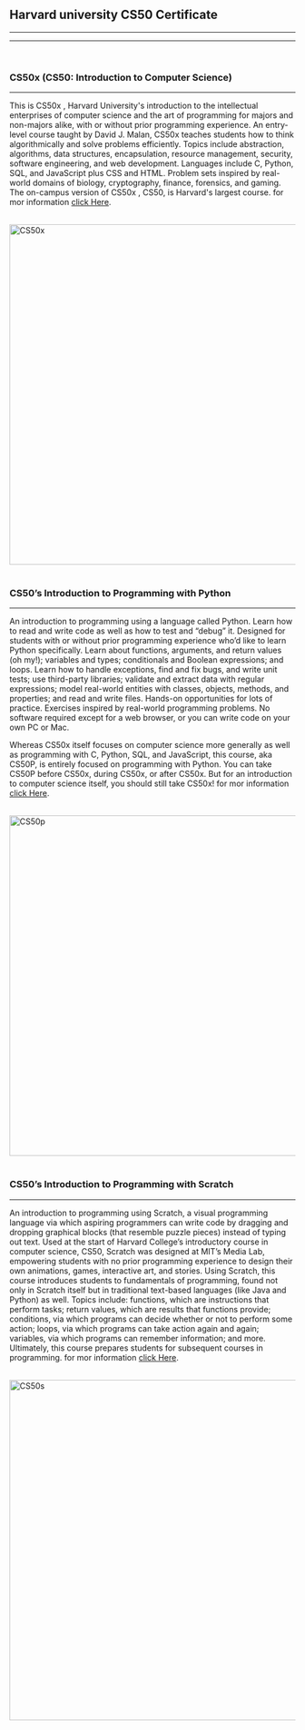 <h2> Harvard university CS50 Certificate  </h2>

<hr>
<hr>
<br>

<h3> <strong> CS50x </strong> (CS50: Introduction to Computer Science) </h3>

<hr>

<p> This is CS50x , Harvard University's introduction to the intellectual enterprises of computer science and the art
  of programming for majors and non-majors alike, with or without prior programming experience. An entry-level course taught by David J. Malan, 
  CS50x teaches students how to think algorithmically and solve problems efficiently. Topics include abstraction, algorithms, data structures, encapsulation, resource management, security, software engineering, and web development. Languages include C, Python, SQL, and JavaScript plus CSS and HTML.
  Problem sets inspired by real-world domains of biology, cryptography, finance, forensics, and gaming. The on-campus version of CS50x
  , CS50, is Harvard's largest course. for mor information  <a href="https://pll.harvard.edu/course/cs50-introduction-computer-science"> click Here</a>. </p>

  <br>

<img src="https://private-user-images.githubusercontent.com/140143893/314185892-6cb04d47-144d-4d04-a2a5-aee66c117b37.png?jwt=eyJhbGciOiJIUzI1NiIsInR5cCI6IkpXVCJ9.eyJpc3MiOiJnaXRodWIuY29tIiwiYXVkIjoicmF3LmdpdGh1YnVzZXJjb250ZW50LmNvbSIsImtleSI6ImtleTUiLCJleHAiOjE3MTA4NzMyNjUsIm5iZiI6MTcxMDg3Mjk2NSwicGF0aCI6Ii8xNDAxNDM4OTMvMzE0MTg1ODkyLTZjYjA0ZDQ3LTE0NGQtNGQwNC1hMmE1LWFlZTY2YzExN2IzNy5wbmc_WC1BbXotQWxnb3JpdGhtPUFXUzQtSE1BQy1TSEEyNTYmWC1BbXotQ3JlZGVudGlhbD1BS0lBVkNPRFlMU0E1M1BRSzRaQSUyRjIwMjQwMzE5JTJGdXMtZWFzdC0xJTJGczMlMkZhd3M0X3JlcXVlc3QmWC1BbXotRGF0ZT0yMDI0MDMxOVQxODI5MjVaJlgtQW16LUV4cGlyZXM9MzAwJlgtQW16LVNpZ25hdHVyZT00ZDU0MzNmYzRkMTE5ZjllNmFlOWI3NmVlYzQyNTliMjkyM2UzZDZhN2EzZGY0Zjg2NDQ4NTBhZTFmZDg3MWIzJlgtQW16LVNpZ25lZEhlYWRlcnM9aG9zdCZhY3Rvcl9pZD0wJmtleV9pZD0wJnJlcG9faWQ9MCJ9.d27IYICZjhabCfpvwbpdiKPimrv5az6SMnbkm-BxEYw" alt="CS50x" width="800" height="600">

<br>
<br>

<h3> CS50’s Introduction to Programming with Python </h3>

<hr>

<p> An introduction to programming using a language called Python. Learn how to read and write code as well as how to test and “debug” it. Designed for students with or without prior programming experience who’d like to learn Python specifically. Learn about functions, arguments, and return values (oh my!); variables and types; conditionals and Boolean expressions; and loops. Learn how to handle exceptions, find and fix bugs, and write unit tests; use third-party libraries; validate and extract data with regular expressions; model real-world entities with classes, objects, methods, and properties; and read and write files. Hands-on opportunities for lots of practice. Exercises inspired by real-world programming problems. No software required except for a web browser, or you can write code on your own PC or Mac.

Whereas CS50x itself focuses on computer science more generally as well as programming with C, Python, SQL, and JavaScript, this course, aka CS50P, is entirely focused on programming with Python. You can take CS50P before CS50x, during CS50x, or after CS50x. But for an introduction to computer science itself, you should still take CS50x! 
 for mor information  <a href="https://cs50.harvard.edu/python/2022/"> click Here</a>.</p>

<br>


<img src="https://private-user-images.githubusercontent.com/140143893/314185814-860d5766-8aad-4024-92bd-2ec0ad5eedba.png?jwt=eyJhbGciOiJIUzI1NiIsInR5cCI6IkpXVCJ9.eyJpc3MiOiJnaXRodWIuY29tIiwiYXVkIjoicmF3LmdpdGh1YnVzZXJjb250ZW50LmNvbSIsImtleSI6ImtleTUiLCJleHAiOjE3MTA4NzMyNjUsIm5iZiI6MTcxMDg3Mjk2NSwicGF0aCI6Ii8xNDAxNDM4OTMvMzE0MTg1ODE0LTg2MGQ1NzY2LThhYWQtNDAyNC05MmJkLTJlYzBhZDVlZWRiYS5wbmc_WC1BbXotQWxnb3JpdGhtPUFXUzQtSE1BQy1TSEEyNTYmWC1BbXotQ3JlZGVudGlhbD1BS0lBVkNPRFlMU0E1M1BRSzRaQSUyRjIwMjQwMzE5JTJGdXMtZWFzdC0xJTJGczMlMkZhd3M0X3JlcXVlc3QmWC1BbXotRGF0ZT0yMDI0MDMxOVQxODI5MjVaJlgtQW16LUV4cGlyZXM9MzAwJlgtQW16LVNpZ25hdHVyZT02Yzk4MDY5MzAwM2UxNWE4OGVlMTdhNDkyNzBiZTI1Mzc1MmQ5ZTM2MmI1NGI3NDdmMzQ0NGM1YzJjYTU2NmQ3JlgtQW16LVNpZ25lZEhlYWRlcnM9aG9zdCZhY3Rvcl9pZD0wJmtleV9pZD0wJnJlcG9faWQ9MCJ9.PCcqpOx3fP1JevBI11THj_2i6O7s1RzKGjrJjUJ7f04" alt="CS50p" width="800" height="600">

<br>
<br>

<h3> CS50’s Introduction to Programming with Scratch </h3>

<hr>

<p> An introduction to programming using Scratch, a visual programming language via which aspiring programmers can write code by dragging and dropping graphical blocks (that resemble puzzle pieces) instead of typing out text. Used at the start of Harvard College’s introductory course in computer science, CS50, Scratch was designed at MIT’s Media Lab, empowering students with no prior programming experience to design their own animations, games, interactive art, and stories. Using Scratch, this course introduces students to fundamentals of programming, found not only in Scratch itself but in traditional text-based languages (like Java and Python) as well. Topics include: functions, which are instructions that perform tasks; return values, which are results that functions provide; conditions, via which programs can decide whether or not to perform some action; loops, via which programs can take action again and again; variables, via which programs can remember information; and more. Ultimately, this course prepares students for subsequent courses in programming.  for mor information  <a href="https://cs50.harvard.edu/scratch/2024/"> click Here</a>.</p>

<br>

<img src="https://private-user-images.githubusercontent.com/140143893/314185858-858e9d9f-66a2-4402-8f16-4061d77a4fe5.png?jwt=eyJhbGciOiJIUzI1NiIsInR5cCI6IkpXVCJ9.eyJpc3MiOiJnaXRodWIuY29tIiwiYXVkIjoicmF3LmdpdGh1YnVzZXJjb250ZW50LmNvbSIsImtleSI6ImtleTUiLCJleHAiOjE3MTA4NzMyNjUsIm5iZiI6MTcxMDg3Mjk2NSwicGF0aCI6Ii8xNDAxNDM4OTMvMzE0MTg1ODU4LTg1OGU5ZDlmLTY2YTItNDQwMi04ZjE2LTQwNjFkNzdhNGZlNS5wbmc_WC1BbXotQWxnb3JpdGhtPUFXUzQtSE1BQy1TSEEyNTYmWC1BbXotQ3JlZGVudGlhbD1BS0lBVkNPRFlMU0E1M1BRSzRaQSUyRjIwMjQwMzE5JTJGdXMtZWFzdC0xJTJGczMlMkZhd3M0X3JlcXVlc3QmWC1BbXotRGF0ZT0yMDI0MDMxOVQxODI5MjVaJlgtQW16LUV4cGlyZXM9MzAwJlgtQW16LVNpZ25hdHVyZT00MzNlMGJmNjMwYWRiMDg1MzUwYThjNmVlODhkNmFkYWJkNzI0MzE5NTdiNTdlNWNhYmQ1NjE1Y2ZjYzA4ZjM4JlgtQW16LVNpZ25lZEhlYWRlcnM9aG9zdCZhY3Rvcl9pZD0wJmtleV9pZD0wJnJlcG9faWQ9MCJ9.8HgfP8oKV4lJ3hAMnuBZLNdtaB19Y6gXBbn1TXFquc8" alt="CS50s" width="800" height="600">



